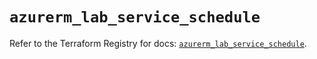# `azurerm_lab_service_schedule`

Refer to the Terraform Registry for docs: [`azurerm_lab_service_schedule`](https://registry.terraform.io/providers/hashicorp/azurerm/3.86.0/docs/resources/lab_service_schedule).
